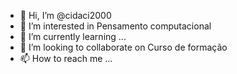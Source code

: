 - 👋 Hi, I’m @cidaci2000
- 👀 I’m interested in Pensamento computacional
- 🌱 I’m currently learning ...
- 💞️ I’m looking to collaborate on Curso de formação
- 📫 How to reach me ...

<!---
cidaci2000/cidaci2000 is a ✨ special ✨ repository because its `README.md` (this file) appears on your GitHub profile.
You can click the Preview link to take a look at your changes.
--->
